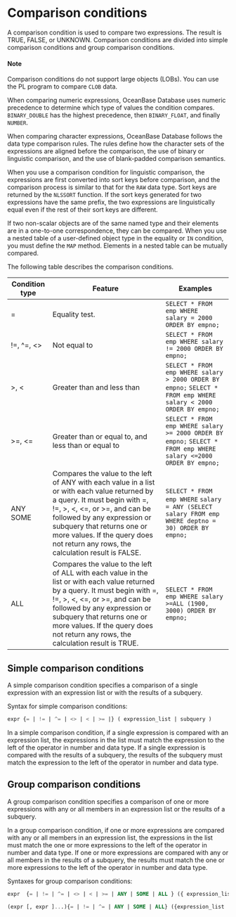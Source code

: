 # Comparison conditions

A comparison condition is used to compare two expressions. The result is TRUE, FALSE, or UNKNOWN. Comparison conditions are divided into simple comparison conditions and group comparison conditions.

  <main id="notice" type='explain'>
    <h4>Note</h4>
    <p>Comparison conditions do not support large objects (LOBs). You can use the PL program to compare <code>CLOB</code> data. </p>
  </main>

When comparing numeric expressions, OceanBase Database uses numeric precedence to determine which type of values the condition compares. `BINARY_DOUBLE` has the highest precedence, then `BINARY_FLOAT`, and finally `NUMBER`.

When comparing character expressions, OceanBase Database follows the data type comparison rules. The rules define how the character sets of the expressions are aligned before the comparison, the use of binary or linguistic comparison, and the use of blank-padded comparison semantics.

When you use a comparison condition for linguistic comparison, the expressions are first converted into sort keys before comparison, and the comparison process is similar to that for the `RAW` data type. Sort keys are returned by the `NLSSORT` function. If the sort keys generated for two expressions have the same prefix, the two expressions are linguistically equal even if the rest of their sort keys are different.

If two non-scalar objects are of the same named type and their elements are in a one-to-one correspondence, they can be compared. When you use a nested table of a user-defined object type in the equality or `IN` condition, you must define the `MAP` method. Elements in a nested table can be mutually compared.

The following table describes the comparison conditions.

| Condition type | Feature | Examples |
|---------------------------------------------|--------------------------------------------------------------------------------------------------------------------|----------------------------------------------------------------------------------------------------------------------------------|
| = | Equality test. | `SELECT * FROM emp WHERE   salary = 2000 ORDER BY empno;` |
| !=, ^=, <> | Not equal to | `SELECT * FROM emp WHERE salary != 2000 ORDER BY empno;` |
| >, < | Greater than and less than | `SELECT * FROM emp WHERE salary > 2000 ORDER BY empno;` `SELECT * FROM emp WHERE salary < 2000 ORDER BY empno;` |
| >=, <= | Greater than or equal to, and less than or equal to | `SELECT * FROM emp WHERE salary >= 2000 ORDER BY empno;` `SELECT * FROM emp WHERE salary <=2000 ORDER BY empno;` |
| ANY SOME | Compares the value to the left of ANY with each value in a list or with each value returned by a query. It must begin with =, !=, >, <, <=, or >=,  and can be followed by any expression or subquery that returns one or more values.  If the query does not return any rows, the calculation result is FALSE.  | `SELECT * FROM emp WHERE`           `salary = ANY (SELECT salary FROM emp     WHERE deptno = 30) ORDER BY empno;` |
| ALL | Compares the value to the left of ALL with each value in the list or with each value returned by a query. It must begin with =, !=, >, <, <=, or >=,  and can be followed by any expression or subquery that returns one or more values.  If the query does not return any rows, the calculation result is TRUE.  | `SELECT * FROM emp WHERE salary >=ALL (1900, 3000) ORDER BY empno;` |

## Simple comparison conditions

A simple comparison condition specifies a comparison of a single expression with an expression list or with the results of a subquery.

Syntax for simple comparison conditions:

```sql
expr {= | != | ^= | <> | < | >= |} ( expression_list | subquery )
```

In a simple comparison condition, if a single expression is compared with an expression list, the expressions in the list must match the expression to the left of the operator in number and data type. If a single expression is compared with the results of a subquery, the results of the subquery must match the expression to the left of the operator in number and data type.

## Group comparison conditions

A group comparison condition specifies a comparison of one or more expressions with any or all members in an expression list or the results of a subquery.

In a group comparison condition, if one or more expressions are compared with any or all members in an expression list, the expressions in the list must match the one or more expressions to the left of the operator in number and data type. If one or more expressions are compared with any or all members in the results of a subquery, the results must match the one or more expressions to the left of the operator in number and data type.

Syntaxes for group comparison conditions:

```sql
expr  {= | != | ^= | <> | < | >= | ANY | SOME | ALL } ({ expression_list | subquery})
```

```sql
(expr [, expr ]...){= | != | ^= | ANY | SOME | ALL} ({expression_list  [, expression_list ]... |subquery})
```
